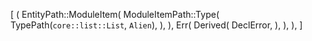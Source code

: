 [
    (
        EntityPath::ModuleItem(
            ModuleItemPath::Type(
                TypePath(`core::list::List`, `Alien`),
            ),
        ),
        Err(
            Derived(
                DeclError,
            ),
        ),
    ),
]